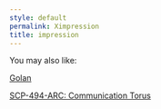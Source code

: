 ```yaml
---
style: default
permalink: Ximpression
title: impression
---
```

You may also like:

[Golan](http://scp-wiki.net/golan)

[SCP-494-ARC: Communication Torus](http://scp-wiki.net/scp-494-arc)
